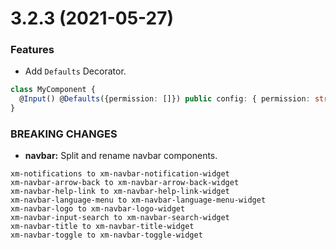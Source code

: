 # 3.2.3 (2021-05-27)

### Features

* Add `Defaults` Decorator.

```ts
class MyComponent {
  @Input() @Defaults({permission: []}) public config: { permission: string[] };
}
```

### BREAKING CHANGES

* **navbar:** Split and rename navbar components.

```text
xm-notifications to xm-navbar-notification-widget
xm-navbar-arrow-back to xm-navbar-arrow-back-widget
xm-navbar-help-link to xm-navbar-help-link-widget
xm-navbar-language-menu to xm-navbar-language-menu-widget
xm-navbar-logo to xm-navbar-logo-widget
xm-navbar-input-search to xm-navbar-search-widget
xm-navbar-title to xm-navbar-title-widget
xm-navbar-toggle to xm-navbar-toggle-widget
```